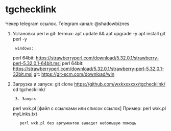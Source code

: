 # tgchecklink

Чекер telegram ссылок.
Telegram канал: @shadowbiznes

1. Установка perl и git:
  termux:
    apt update && apt upgrade -y
    apt install git perl -y

        windows:
    perl 64bit: https://strawberryperl.com/download/5.32.0.1/strawberry-perl-5.32.0.1-64bit.msi
                perl 64bit: https://strawberryperl.com/download/5.32.0.1/strawberry-perl-5.32.0.1-32bit.msi
    git: https://git-scm.com/download/win

2. Загрузка и запуск:
  git clone https://github.com/wxkxxxxxx/tgchecklink/
        cd tgchecklink/

        3. Запуск
    perl wxk.pl [файл с ссылками или список ссылок]
          Пример: perl wxk.pl myLinks.txt

          perl wxk.pl без аргументов выведет небольшую помощь
